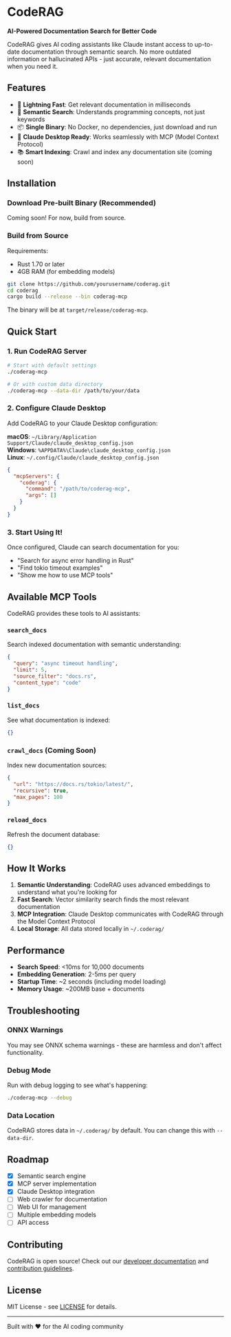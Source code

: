 # CodeRAG

**AI-Powered Documentation Search for Better Code**

CodeRAG gives AI coding assistants like Claude instant access to up-to-date documentation through semantic search. No more outdated information or hallucinated APIs - just accurate, relevant documentation when you need it.

## Features

- 🚀 **Lightning Fast**: Get relevant documentation in milliseconds
- 🎯 **Semantic Search**: Understands programming concepts, not just keywords
- 📦 **Single Binary**: No Docker, no dependencies, just download and run
- 🤖 **Claude Desktop Ready**: Works seamlessly with MCP (Model Context Protocol)
- 📚 **Smart Indexing**: Crawl and index any documentation site (coming soon)

## Installation

### Download Pre-built Binary (Recommended)

Coming soon! For now, build from source.

### Build from Source

Requirements:
- Rust 1.70 or later
- 4GB RAM (for embedding models)

```bash
git clone https://github.com/yourusername/coderag.git
cd coderag
cargo build --release --bin coderag-mcp
```

The binary will be at `target/release/coderag-mcp`.

## Quick Start

### 1. Run CodeRAG Server

```bash
# Start with default settings
./coderag-mcp

# Or with custom data directory
./coderag-mcp --data-dir /path/to/your/data
```

### 2. Configure Claude Desktop

Add CodeRAG to your Claude Desktop configuration:

**macOS**: `~/Library/Application Support/Claude/claude_desktop_config.json`  
**Windows**: `%APPDATA%\Claude\claude_desktop_config.json`  
**Linux**: `~/.config/Claude/claude_desktop_config.json`

```json
{
  "mcpServers": {
    "coderag": {
      "command": "/path/to/coderag-mcp",
      "args": []
    }
  }
}
```

### 3. Start Using It!

Once configured, Claude can search documentation for you:

- "Search for async error handling in Rust"
- "Find tokio timeout examples"
- "Show me how to use MCP tools"

## Available MCP Tools

CodeRAG provides these tools to AI assistants:

### `search_docs`
Search indexed documentation with semantic understanding:
```json
{
  "query": "async timeout handling",
  "limit": 5,
  "source_filter": "docs.rs",
  "content_type": "code"
}
```

### `list_docs`
See what documentation is indexed:
```json
{}
```

### `crawl_docs` (Coming Soon)
Index new documentation sources:
```json
{
  "url": "https://docs.rs/tokio/latest/",
  "recursive": true,
  "max_pages": 100
}
```

### `reload_docs`
Refresh the document database:
```json
{}
```

## How It Works

1. **Semantic Understanding**: CodeRAG uses advanced embeddings to understand what you're looking for
2. **Fast Search**: Vector similarity search finds the most relevant documentation
3. **MCP Integration**: Claude Desktop communicates with CodeRAG through the Model Context Protocol
4. **Local Storage**: All data stored locally in `~/.coderag/`

## Performance

- **Search Speed**: <10ms for 10,000 documents
- **Embedding Generation**: 2-5ms per query
- **Startup Time**: ~2 seconds (including model loading)
- **Memory Usage**: ~200MB base + documents

## Troubleshooting

### ONNX Warnings
You may see ONNX schema warnings - these are harmless and don't affect functionality.

### Debug Mode
Run with debug logging to see what's happening:
```bash
./coderag-mcp --debug
```

### Data Location
CodeRAG stores data in `~/.coderag/` by default. You can change this with `--data-dir`.

## Roadmap

- [x] Semantic search engine
- [x] MCP server implementation
- [x] Claude Desktop integration
- [ ] Web crawler for documentation
- [ ] Web UI for management
- [ ] Multiple embedding models
- [ ] API access

## Contributing

CodeRAG is open source! Check out our [developer documentation](CLAUDE.md) and [contribution guidelines](CONTRIBUTING.md).

## License

MIT License - see [LICENSE](LICENSE) for details.

---

Built with ❤️ for the AI coding community